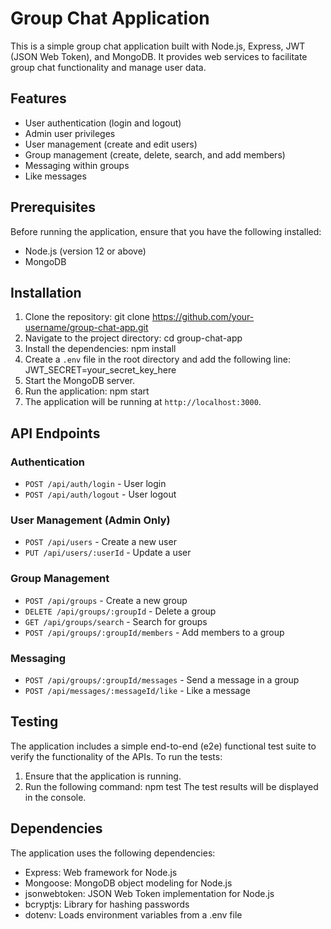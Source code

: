 # Group Chat Application

This is a simple group chat application built with Node.js, Express, JWT (JSON Web Token), and MongoDB. It provides web services to facilitate group chat functionality and manage user data.

## Features

- User authentication (login and logout)
- Admin user privileges
- User management (create and edit users)
- Group management (create, delete, search, and add members)
- Messaging within groups
- Like messages

## Prerequisites

Before running the application, ensure that you have the following installed:

- Node.js (version 12 or above)
- MongoDB

## Installation

1. Clone the repository: git clone https://github.com/your-username/group-chat-app.git
2.  Navigate to the project directory: cd group-chat-app
3.  Install the dependencies: npm install
4.  Create a `.env` file in the root directory and add the following line: JWT_SECRET=your_secret_key_here
5.  Start the MongoDB server.
6.  Run the application: npm start
7. The application will be running at `http://localhost:3000`.

## API Endpoints

### Authentication

- `POST /api/auth/login` - User login
- `POST /api/auth/logout` - User logout

### User Management (Admin Only)

- `POST /api/users` - Create a new user
- `PUT /api/users/:userId` - Update a user

### Group Management

- `POST /api/groups` - Create a new group
- `DELETE /api/groups/:groupId` - Delete a group
- `GET /api/groups/search` - Search for groups
- `POST /api/groups/:groupId/members` - Add members to a group

### Messaging

- `POST /api/groups/:groupId/messages` - Send a message in a group
- `POST /api/messages/:messageId/like` - Like a message

## Testing

The application includes a simple end-to-end (e2e) functional test suite to verify the functionality of the APIs. To run the tests:

1. Ensure that the application is running.
2. Run the following command: npm test
   The test results will be displayed in the console.

## Dependencies

The application uses the following dependencies:

- Express: Web framework for Node.js
- Mongoose: MongoDB object modeling for Node.js
- jsonwebtoken: JSON Web Token implementation for Node.js
- bcryptjs: Library for hashing passwords
- dotenv: Loads environment variables from a .env file

